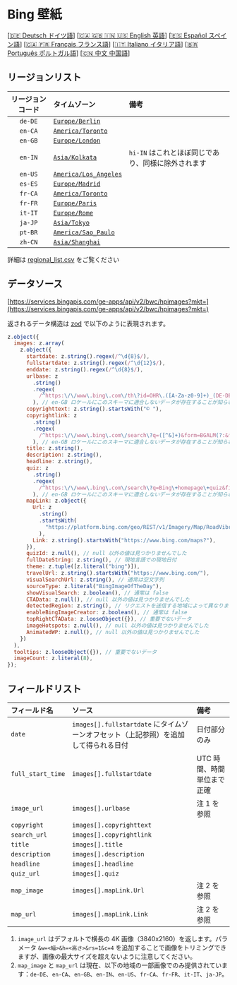# Bing 壁紙

[[🇩🇪 Deutsch ドイツ語](README_de.md)] [[🇨🇦 🇬🇧 🇮🇳 🇺🇸 English 英語](README_en.md)] [[🇪🇸 Español スペイン語](README_es.md)] [[🇨🇦 🇫🇷 Français フランス語](README_fr.md)] [[🇮🇹 Italiano イタリア語](README_it.md)] [[🇧🇷 Português ポルトガル語](README_pt.md)] [[🇨🇳 中文 中国語](README.md)]

## リージョンリスト

| リージョンコード | タイムゾーン                                     | 備考                                               |
| :--------------: | :----------------------------------------------- | :------------------------------------------------- |
|     `de-DE`      | [`Europe/Berlin`](https://time.is/Germany)       |                                                    |
|     `en-CA`      | [`America/Toronto`](https://time.is/Canada)      |                                                    |
|     `en-GB`      | [`Europe/London`](https://time.is/England)       |                                                    |
|     `en-IN`      | [`Asia/Kolkata`](https://time.is/India)          | `hi-IN` はこれとほぼ同じであり、同様に除外されます |
|     `en-US`      | [`America/Los_Angeles`](https://time.is/Redmond) |                                                    |
|     `es-ES`      | [`Europe/Madrid`](https://time.is/Spain)         |                                                    |
|     `fr-CA`      | [`America/Toronto`](https://time.is/Canada)      |                                                    |
|     `fr-FR`      | [`Europe/Paris`](https://time.is/France)         |                                                    |
|     `it-IT`      | [`Europe/Rome`](https://time.is/Italy)           |                                                    |
|     `ja-JP`      | [`Asia/Tokyo`](https://time.is/Japan)            |                                                    |
|     `pt-BR`      | [`America/Sao_Paulo`](https://time.is/Brazil)    |                                                    |
|     `zh-CN`      | [`Asia/Shanghai`](https://time.is/China)         |                                                    |

詳細は [regional_list.csv](regional_list.csv) をご覧ください

## データソース

[https://services.bingapis.com/ge-apps/api/v2/bwc/hpimages?mkt=](https://services.bingapis.com/ge-apps/api/v2/bwc/hpimages?mkt=)

返されるデータ構造は [zod](https://zod.dev/) で以下のように表現されます。

```javascript
z.object({
  images: z.array(
    z.object({
      startdate: z.string().regex(/^\d{8}$/),
      fullstartdate: z.string().regex(/^\d{12}$/),
      enddate: z.string().regex(/^\d{8}$/),
      urlbase: z
        .string()
        .regex(
          /^https:\/\/www\.bing\.com\/th\?id=OHR\.([A-Za-z0-9]+)_(DE-DE|EN-CA|EN-GB|EN-IN|EN-US|ES-ES|FR-CA|FR-FR|IT-IT|JA-JP|PT-BR|ZH-CN)(\d+)_UHD\.jpg$/
        ), // en-GB ロケールにこのスキーマに適合しないデータが存在することが知られています
      copyrighttext: z.string().startsWith("© "),
      copyrightlink: z
        .string()
        .regex(
          /^https:\/\/www\.bing\.com\/search\?q=([^&]+)&form=BGALM(?:&filters=HpDate:"(\d{8}_\d{4})")$/
        ), // en-GB ロケールにこのスキーマに適合しないデータが存在することが知られています
      title: z.string(),
      description: z.string(),
      headline: z.string(),
      quiz: z
        .string()
        .regex(
          /^https:\/\/www\.bing\.com\/search\?q=Bing\+homepage\+quiz&filters=WQOskey:"HPQuiz_(\d{8})_([^"]+)"&FORM=BGAQ$/
        ), // en-GB ロケールにこのスキーマに適合しないデータが存在することが知られています
      mapLink: z.object({
        Url: z
          .string()
          .startsWith(
            "https://platform.bing.com/geo/REST/v1/Imagery/Map/RoadVibrant/"
          ),
        Link: z.string().startsWith("https://www.bing.com/maps?"),
      }),
      quizId: z.null(), // null 以外の値は見つかりませんでした
      fullDateString: z.string(), // 現地言語での現地日付
      theme: z.tuple([z.literal("bing")]),
      travelUrl: z.string().startsWith("https://www.bing.com/"),
      visualSearchUrl: z.string(), // 通常は空文字列
      sourceType: z.literal("BingImageOfTheDay"),
      showVisualSearch: z.boolean(), // 通常は false
      CTAData: z.null(), // null 以外の値は見つかりませんでした
      detectedRegion: z.string(), // リクエストを送信する地域によって異なります
      enableBingImageCreator: z.boolean(), // 通常は false
      topRightCTAData: z.looseObject({}), // 重要でないデータ
      imageHotspots: z.null(), // null 以外の値は見つかりませんでした
      AnimatedWP: z.null(), // null 以外の値は見つかりませんでした
    })
  ),
  tooltips: z.looseObject({}), // 重要でないデータ
  imageCount: z.literal(8),
});
```

## フィールドリスト

| フィールド名      | ソース                                                                              | 備考                       |
| :---------------- | :---------------------------------------------------------------------------------- | :------------------------- |
| `date`            | `images[].fullstartdate` にタイムゾーンオフセット（上記参照）を追加して得られる日付 | 日付部分のみ               |
| `full_start_time` | `images[].fullstartdate`                                                            | UTC 時間、時間単位まで正確 |
| `image_url`       | `images[].urlbase`                                                                  | 注 1 を参照                |
| `copyright`       | `images[].copyrighttext`                                                            |                            |
| `search_url`      | `images[].copyrightlink`                                                            |                            |
| `title`           | `images[].title`                                                                    |                            |
| `description`     | `images[].description`                                                              |                            |
| `headline`        | `images[].headline`                                                                 |                            |
| `quiz_url`        | `images[].quiz`                                                                     |                            |
| `map_image`       | `images[].mapLink.Url`                                                              | 注 2 を参照                |
| `map_url`         | `images[].mapLink.Link`                                                             | 注 2 を参照                |

1. `image_url` はデフォルトで横長の 4K 画像（3840x2160）を返します。パラメータ `&w=<幅>&h=<高さ>&rs=1&c=4` を追加することで画像をトリミングできますが、画像の最大サイズを超えないように注意してください。
2. `map_image` と `map_url` は現在、以下の地域の一部画像でのみ提供されています：`de-DE`、`en-CA`、`en-GB`、`en-IN`、`en-US`、`fr-CA`、`fr-FR`、`it-IT`、`ja-JP`。
